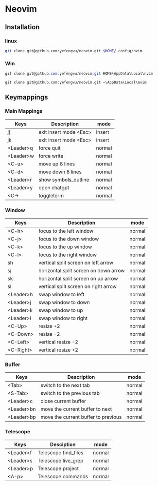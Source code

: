 # Neovim

## Installation

### linux

```bash
git clone git@github.com:yefengwu/neovim.git $HOME/.config/nvim

```

### Win

```powershell
git clone git@github.com:yefengwu/neovim.git HOME\AppData\Local\nvim
```
```nushell
git clone git@github.com:yefengwu/neovim.git ~\AppData\Local\nvim
```

## Keymappings

### Main Mappings

| Keys       | Description             | mode   |
| ---------- | ----------------------- | ------ |
| jj         | exit insert mode \<Esc> | insert |
| jk         | exit insert mode \<Esc> | insert |
| \<Leader>q | force quit              | normal |
| \<Leader>w | force write             | normal |
| \<C-u>     | move up 8 lines         | normal |
| \<C-d>     | move down 8 lines       | normal |
| \<Leader>r | show symbols_outline    | normal |
| \<Leader>y | open chatgpt            | normal |
| \<C-\>     | toggleterm              | normal|

### Window

| Keys       | Description                            | mode   |
| ---------- | -------------------------------------- | ------ |
| \<C-h>     | focus to the left window               | normal |
| \<C-j>     | focus to the down window               | normal |
| \<C-k>     | focus to the up window                 | normal |
| \<C-l>     | focus to the right window              | normal |
| sh         | vertical split screen  on left arrow   | normal |
| sj         | horizontal split screen  on down arrow | normal |
| sk         | horizontal split screen on up arrow    | normal |
| sl         | vertical split screen on right arrow   | normal |
| \<Leader>h | swap window to left                    | normal |
| \<Leader>j | swap window to down                    | normal |
| \<Leader>k | swap window to up                      | normal |
| \<Leader>l | swap window to right                   | normal |
| \<C-Up>    | resize +2                              | normal |
| \<C-Down>  | resize -2                              | normal |
| \<C-Left>  | vertical resize -2                     | normal |
| \<C-Right> | vertical resize +2                     | normal       |

### Buffer

| Keys        | Description                         | mode   |
| ----------- | ----------------------------------- | ------ |
| \<Tab>      | switch to the next tab              | normal |
| \<S-Tab>    | switch to the previous tab          | normal |
| \<Leader>c  | close current buffer                | normal |
| \<Leader>bn | move the current buffer to next     | normal |
| \<Leader>bp | move the current buffer to previous | normal |

### Telescope

| Keys       | Desciption           | mode   |
| ---------- | -------------------- | ------ |
| \<Leader>f | Telescope find_files | normal |
| \<Leader>s | Telescope live_grep  | normal |
| \<Leader>p | Telescope project    | normal |
| \<A-p>     | Telescope commands   | normal |
